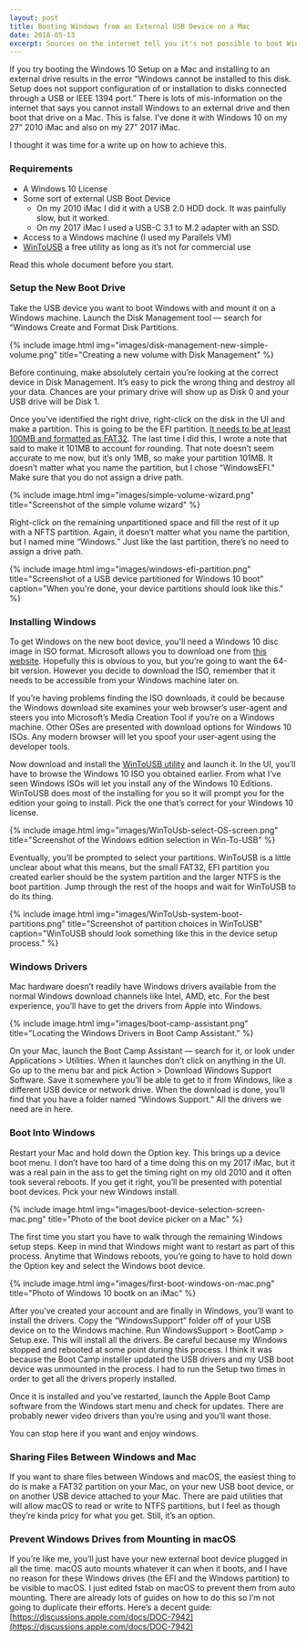 ```yaml
---
layout: post
title: Booting Windows from an External USB Device on a Mac
date: 2018-05-13
excerpt: Sources on the internet tell you it's not possible to boot Windows 10 off a USB device on a Mac. It is possible, becasue I've done it before. Here's a howto I wrote up.
---
```

If you try booting the Windows 10 Setup on a Mac and installing to an external drive results in the error “Windows cannot be installed to this disk. Setup does not support configuration of or installation to disks connected through a USB or IEEE 1394 port.” There is lots of mis-information on the internet that says you cannot install Windows to an external drive and then boot that drive on a Mac. This is false. I’ve done it with Windows 10 on my 27” 2010 iMac and also on my 27” 2017 iMac.

I thought it was time for a write up on how to achieve this.

### Requirements ###

* A Windows 10 License
* Some sort of external USB Boot Device
    * On my 2010 iMac I did it with a USB 2.0 HDD dock. It was painfully slow, but it worked.
    * On my 2017 iMac I used a USB-C 3.1 to M.2 adapter with an SSD.
* Access to a Windows machine (I used my Parallels VM)
* [WinToUSB](https://www.easyuefi.com/wintousb/) a free utility as long as it’s not for commercial use

Read this whole document before you start.

### Setup the New Boot Drive ###

Take the USB device you want to boot Windows with and mount it on a Windows machine. Launch the Disk Management tool — search for “Windows Create and Format Disk Partitions.

{% include image.html img="images/disk-management-new-simple-volume.png" title="Creating a new volume with Disk Management" %}

Before continuing, make absolutely certain you’re looking at the correct device in Disk Management. It’s easy to pick the wrong thing and destroy all your data. Chances are your primary drive will show up as Disk 0 and your USB drive will be Disk 1.

Once you’ve identified the right drive, right-click on the disk in the UI and make a partition. This is going to be the EFI partition. [It needs to be at least 100MB and formatted as FAT32](https://docs.microsoft.com/en-us/windows-hardware/manufacture/desktop/configure-uefigpt-based-hard-drive-partitions). The last time I did this, I wrote a note that said to make it 101MB to account for rounding. That note doesn’t seem accurate to me now, but it’s only 1MB, so make your partition 101MB. It doesn’t matter what you name the partition, but I chose “WindowsEFI." Make sure that you do not assign a drive path.

{% include image.html img="images/simple-volume-wizard.png" title="Screenshot of the simple volume wizard" %}

Right-click on the remaining unpartitioned space and fill the rest of it up with a NFTS partition. Again, it doesn’t matter what you name the partition, but I named mine “Windows.” Just like the last partition, there’s no need to assign a drive path.

{% include image.html img="images/windows-efi-partition.png" title="Screenshot of a USB device partitioned for Windows 10 boot" caption="When you're done, your device partitions should look like this." %}

### Installing Windows ###

To get Windows on the new boot device, you'll need a Windows 10 disc image in ISO format. Microsoft allows you to download one from [this website](https://www.microsoft.com/en-us/software-download/windows10ISO).  Hopefully this is obvious to you, but you’re going to want the 64-bit version. However you decide to download the ISO, remember that it needs to be accessible from your Windows machine later on.

If you’re having problems finding the ISO downloads, it could be because the Windows download site examines your web browser’s user-agent and steers you into Microsoft’s Media Creation Tool if you’re on a Windows machine. Other OSes are presented with download options for Windows 10 ISOs. Any modern browser will let you spoof your user-agent using the developer tools.

Now download and install the [WinToUSB utility](https://www.easyuefi.com/wintousb/) and launch it. In the UI, you’ll have to browse the Windows 10 ISO you obtained earlier. From what I’ve seen Windows ISOs will let you install any of the Windows 10 Editions. WinToUSB does most of the installing for you so it will prompt you for the edition your going to install. Pick the one that’s correct for your Windows 10 license.

{% include image.html img="images/WinToUsb-select-OS-screen.png" title="Screenshot of the Windows edition selection in Win-To-USB" %}

Eventually, you’ll be prompted to select your partitions. WinToUSB is a little unclear about what this means, but the small FAT32, EFI partition you created earlier should be the system partition and the larger NTFS is the boot partition. Jump through the rest of the hoops and wait for WinToUSB to do its thing.

{% include image.html img="images/WinToUsb-system-boot-partitions.png" title="Screenshot of partition choices in WinToUSB" caption="WinToUSB should look something like this in the device setup process." %}

### Windows Drivers ###

Mac hardware doesn’t readily have Windows drivers available from the normal Windows download channels like Intel, AMD, etc. For the best experience, you’ll have to get the drivers from Apple into Windows.

{% include image.html img="images/boot-camp-assistant.png" title="Locating the Windows Drivers in Boot Camp Assistant." %}

On your Mac, launch the Boot Camp Assistant — search for it, or look under Applications > Utilities. When it launches don’t click on anything in the UI. Go up to the menu bar and pick Action > Download Windows Support Software. Save it somewhere you’ll be able to get to it from Windows, like a different USB device or network drive. When the download is done, you’ll find that you have a folder named “Windows Support.” All the drivers we need are in here.

### Boot Into Windows ###

Restart your Mac and hold down the Option key. This brings up a device boot menu. I don’t have too hard of a time doing this on my 2017 iMac, but it was a real pain in the ass to get the timing right on my old 2010 and it often took several reboots. If you get it right, you’ll be presented with potential boot devices. Pick your new Windows install.

{% include image.html img="images/boot-device-selection-screen-mac.png" title="Photo of the boot device picker on a Mac" %}

The first time you start you have to walk through the remaining Windows setup steps. Keep in mind that Windows might want to restart as part of this process. Anytime that Windows reboots, you’re going to have to hold down the Option key and select the Windows boot device.

{% include image.html img="images/first-boot-windows-on-mac.png" title="Photo of Windows 10 bootk on an iMac" %}

After you’ve created your account and are finally in Windows, you’ll want to install the drivers. Copy the “WindowsSupport” folder off of your USB device on to the Windows machine. Run WindowsSupport > BootCamp > Setup.exe. This will install all the drivers. Be careful because my Windows stopped and rebooted at some point during this process. I think it was because the Boot Camp installer updated the USB drivers and my USB boot device was unmounted in the process. I had to run the Setup two times in order to get all the drivers properly installed.

Once it is installed and you’ve restarted, launch the Apple Boot Camp software from the Windows start menu and check for updates. There are probably newer video drivers than you’re using and you’ll want those.

You can stop here if you want and enjoy windows.

### Sharing Files Between Windows and Mac ###

If you want to share files between Windows and macOS, the easiest thing to do is make a FAT32 partition on your Mac, on your new USB boot device, or on another USB device attached to your Mac. There are paid utilities that will allow macOS to read or write to NTFS partitions, but I feel as though they’re kinda pricy for what you get. Still, it’s an option.

### Prevent Windows Drives from Mounting in macOS ###

If you’re like me, you’ll just have your new external boot device plugged in all the time. macOS auto mounts whatever it can when it boots, and I have no reason for these Windows drives (the EFI and the Windows partition) to be visible to macOS. I just edited fstab on macOS to prevent them from auto mounting. There are already lots of guides on how to do this so I’m not going to duplicate their efforts. Here’s a decent guide: [https://discussions.apple.com/docs/DOC-7942](https://discussions.apple.com/docs/DOC-7942)
